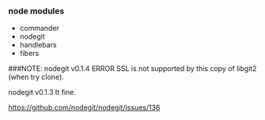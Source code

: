 ### node modules

 * commander
 * nodegit
 * handlebars
 * fibers

###NOTE:
nodegit v0.1.4 ERROR SSL is not supported by this copy of libgit2 (when try clone).

nodegit v0.1.3 It fine.

https://github.com/nodegit/nodegit/issues/136